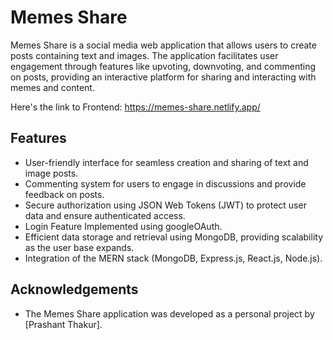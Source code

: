# Memes Share

Memes Share is a social media web application that allows users to create posts containing text and images. The application facilitates user engagement through features like upvoting, downvoting, and commenting on posts, providing an interactive platform for sharing and interacting with memes and content.

Here's the link to Frontend: https://memes-share.netlify.app/

## Features

- User-friendly interface for seamless creation and sharing of text and image posts.
- Commenting system for users to engage in discussions and provide feedback on posts.
- Secure authorization using JSON Web Tokens (JWT) to protect user data and ensure authenticated access.
- Login Feature Implemented using googleOAuth.
- Efficient data storage and retrieval using MongoDB, providing scalability as the user base expands.
- Integration of the MERN stack (MongoDB, Express.js, React.js, Node.js).

## Acknowledgements

- The Memes Share application was developed as a personal project by [Prashant Thakur].
